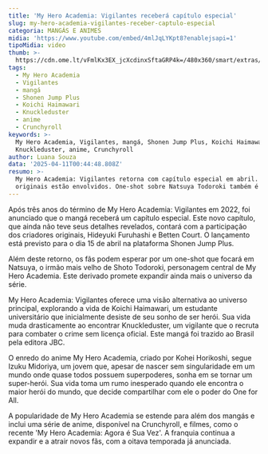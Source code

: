 ```yaml
---
title: 'My Hero Academia: Vigilantes receberá capítulo especial'
slug: my-hero-academia-vigilantes-receber-captulo-especial
categoria: MANGÁS E ANIMES
midia: 'https://www.youtube.com/embed/4mlJqLYKpt8?enablejsapi=1'
tipoMidia: video
thumb: >-
  https://cdn.ome.lt/vFmlKx3EX_jcXcdinxSftaGRP4k=/480x360/smart/extras/conteudos/Design_sem_nome_-_2025-04-10T202332.140.png
tags:
  - My Hero Academia
  - Vigilantes
  - mangá
  - Shonen Jump Plus
  - Koichi Haimawari
  - Knuckleduster
  - anime
  - Crunchyroll
keywords: >-
  My Hero Academia, Vigilantes, mangá, Shonen Jump Plus, Koichi Haimawari,
  Knuckleduster, anime, Crunchyroll
author: Luana Souza
data: '2025-04-11T00:44:48.808Z'
resumo: >-
  My Hero Academia: Vigilantes retorna com capítulo especial em abril. Criadores
  originais estão envolvidos. One-shot sobre Natsuya Todoroki também é esperado!
---
```


Após três anos do término de My Hero Academia: Vigilantes em 2022, foi anunciado que o mangá receberá um capítulo especial. Este novo capítulo, que ainda não teve seus detalhes revelados, contará com a participação dos criadores originais, Hideyuki Furuhashi e Betten Court. O lançamento está previsto para o dia 15 de abril na plataforma Shonen Jump Plus.

Além deste retorno, os fãs podem esperar por um one-shot que focará em Natsuya, o irmão mais velho de Shoto Todoroki, personagem central de My Hero Academia. Este derivado promete expandir ainda mais o universo da série.

My Hero Academia: Vigilantes oferece uma visão alternativa ao universo principal, explorando a vida de Koichi Haimawari, um estudante universitário que inicialmente desiste de seu sonho de ser herói. Sua vida muda drasticamente ao encontrar Knuckleduster, um vigilante que o recruta para combater o crime sem licença oficial. Este mangá foi trazido ao Brasil pela editora JBC.

O enredo do anime My Hero Academia, criado por Kohei Horikoshi, segue Izuku Midoriya, um jovem que, apesar de nascer sem singularidade em um mundo onde quase todos possuem superpoderes, sonha em se tornar um super-herói. Sua vida toma um rumo inesperado quando ele encontra o maior herói do mundo, que decide compartilhar com ele o poder do One for All.

A popularidade de My Hero Academia se estende para além dos mangás e inclui uma série de anime, disponível na Crunchyroll, e filmes, como o recente 'My Hero Academia: Agora é Sua Vez'. A franquia continua a expandir e a atrair novos fãs, com a oitava temporada já anunciada.
